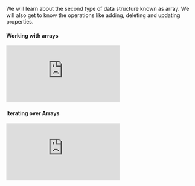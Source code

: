 We will learn about the second type of data structure known as array. We will also get to know the operations like adding, deleting and updating properties.

#### Working with arrays

<div class="youtube-embed">
  <iframe src="https://www.youtube-nocookie.com/embed/F0pJSoUbh1k?rel=0" frameborder="0" allow="accelerometer; autoplay; encrypted-media; gyroscope; picture-in-picture" allowfullscreen></iframe>
</div>

#### Iterating over Arrays

<div class="youtube-embed">
  <iframe src="https://www.youtube-nocookie.com/embed/EOrAN7jWCWw?rel=0" frameborder="0" allow="accelerometer; autoplay; encrypted-media; gyroscope; picture-in-picture" allowfullscreen></iframe>
</div>
